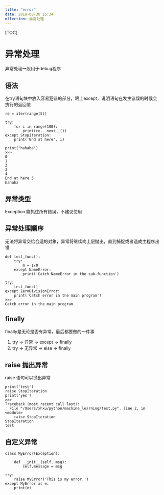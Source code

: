 ```yaml
---
title: "error"
date: 2018-08-30 15:34
ollection: 异常处理
---
```


[TOC]



# 异常处理



异常处理一般用于debug程序



## 语法

在try语句块中放入容易犯错的部分，跟上except，说明语句在发生错误的时候会执行的返回值

```
re = iter(range(5))

try:
    for i in range(100):
        print(re.__next__())
except StopIteration:
    print('End at here', i)

print('hahaha')
>>>
0
1
2
3
4
End at here 5
hahaha
```



## 异常类型

Exception 能抓住所有错误，不建议使用



## 异常处理顺序

无法将异常交给合适的对象，异常将继续向上层抛出，直到捕捉或者造成主程序出错

```
def test_func():
    try:
        m = 1/0
    except NameError:
        print('Catch NameError in the sub-function')

try:
    test_func()
except ZeroDivisionError:
    print('Catch error in the main program')
>>>
Catch error in the main program
```



## finally

finally是无论是否有异常，最后都要做的一件事
1. try -> 异常 -> except -> finally
2. try -> 无异常 -> else -> finally



## raise 抛出异常

raise 语句可以抛出异常

```
print('test')
raise StopIteration
print('yes')
>>>
Traceback (most recent call last):
  File "/Users/xhxu/python/machine_learning/test.py", line 2, in <module>
    raise StopIteration
StopIteration
test
```



## 自定义异常

```
class MyError(Exception):
    
    def __init__(self, msg):
        self.message = msg
        
try:
    raise MyError('This is my error.')
except MyError as e:
    print(e)
```

